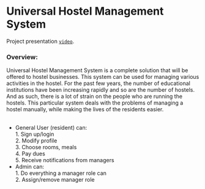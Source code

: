<h1>Universal Hostel Management System</h1>

Project presentation [`video`](https://drive.google.com/file/d/1YiNu9QPpGn-2Ujd5KRPkzPcoZjS0L9S4/view?usp=sharing).

<h3>Overview:</h3>
Universal Hostel Management System is a complete solution that will be offered to hostel businesses. This system can be used for managing various activities in the hostel. For the past few years, the number of educational institutions have been increasing rapidly and so are the number of hostels. And as such, there is a lot of strain on the people who are running the hostels. This particular system deals with the problems of managing a hostel manually, while making the lives of the residents easier.
<br><br>
<ul>
  <li>
    General User (resident) can: <br>
        1. Sign up/login<br>
        2. Modify profile<br>
        3. Choose rooms, meals<br>
        4. Pay dues<br>
        5. Receive notifications from managers<br>
  </li>
  <li>
    Admin can:<br>
        1. Do everything a manager role can<br>
        2. Assign/remove manager role<br>
  </li>
</ul>
